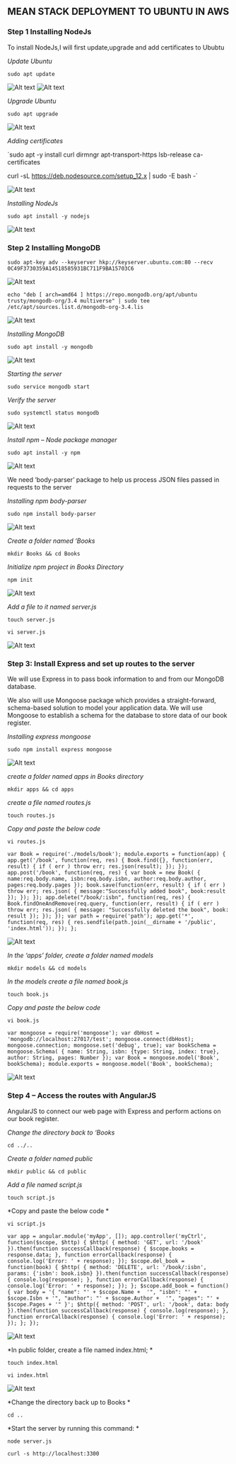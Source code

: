 ## MEAN STACK DEPLOYMENT TO UBUNTU IN AWS

### Step 1 Installing NodeJs

To install NodeJs,I will first update,upgrade and add certificates to Ububtu

*Update Ubuntu*

`sudo apt update`

![Alt text](Images4/UbuntuPa.png)
![Alt text](Images4/sudoUpdate.png)

*Upgrade Ubuntu*

`sudo apt upgrade`

![Alt text](Images4/sudoUpgrade.png)

*Adding certificates*

`sudo apt -y install curl dirmngr apt-transport-https lsb-release ca-certificates

curl -sL https://deb.nodesource.com/setup_12.x | sudo -E bash -`

![Alt text](Images4/Certificates.png)

*Installing NodeJs*

`sudo apt install -y nodejs`

![Alt text](Images4/Node.png)

### Step 2 Installing MongoDB

`sudo apt-key adv --keyserver hkp://keyserver.ubuntu.com:80 --recv 0C49F3730359A14518585931BC711F9BA15703C6`

![Alt text](Images4/AAA.png)

`echo "deb [ arch=amd64 ] https://repo.mongodb.org/apt/ubuntu trusty/mongodb-org/3.4 multiverse" | sudo tee /etc/apt/sources.list.d/mongodb-org-3.4.lis`

![Alt text](Images4/BBB.png)

*Installing MongoDB*

`sudo apt install -y mongodb`

![Alt text](Images4/Mongodb.png)

*Starting the server*

`sudo service mongodb start`

*Verify the server*

`sudo systemctl status mongodb`

![Alt text](Images4/start$veri.png)

*Install npm – Node package manager*

`sudo apt install -y npm`

![Alt text](Images4/npm.png)


We need ‘body-parser’ package to help us process JSON files passed in requests to the server

*Installing npm body-parser*

`sudo npm install body-parser`

![Alt text](Images4/bodyparser.png)

*Create a folder named ‘Books*

`mkdir Books && cd Books`

*Initialize npm project in Books Directory*

`npm init`

![Alt text](Images4/npm%20init.png)

*Add a file to it named server.js*

`touch server.js`

`vi server.js`

![Alt text](Images4/ser.png)

### Step 3: Install Express and set up routes to the server

We will use Express in to pass book information to and from our MongoDB database.

We also will use Mongoose package which provides a straight-forward, schema-based solution to model your application data. We will use Mongoose to establish a schema for the database to store data of our book register.

*Installing express mongoose*

`sudo npm install express mongoose`

![Alt text](Images4/npmexpre.png)

*create a folder named apps in Books directory*

`mkdir apps && cd apps`

*create a file named routes.js*

`touch routes.js`

*Copy and paste the below code*

`vi routes.js`

`var Book = require('./models/book');
module.exports = function(app) {
  app.get('/book', function(req, res) {
    Book.find({}, function(err, result) {
      if ( err ) throw err;
      res.json(result);
    });
  }); 
  app.post('/book', function(req, res) {
    var book = new Book( {
      name:req.body.name,
      isbn:req.body.isbn,
      author:req.body.author,
      pages:req.body.pages
    });
    book.save(function(err, result) {
      if ( err ) throw err;
      res.json( {
        message:"Successfully added book",
        book:result
      });
    });
  });
  app.delete("/book/:isbn", function(req, res) {
    Book.findOneAndRemove(req.query, function(err, result) {
      if ( err ) throw err;
      res.json( {
        message: "Successfully deleted the book",
        book: result
      });
    });
  });
  var path = require('path');
  app.get('*', function(req, res) {
    res.sendfile(path.join(__dirname + '/public', 'index.html'));
  });
};`

![Alt text](Images4/viroutes.js.png)

*In the ‘apps’ folder, create a folder named models*

`mkdir models && cd models`

*In the models create a file named book.js*

`touch book.js`

*Copy and paste the below code*

`vi book.js`

`var mongoose = require('mongoose');
var dbHost = 'mongodb://localhost:27017/test';
mongoose.connect(dbHost);
mongoose.connection;
mongoose.set('debug', true);
var bookSchema = mongoose.Schema( {
  name: String,
  isbn: {type: String, index: true},
  author: String,
  pages: Number
});
var Book = mongoose.model('Book', bookSchema);
module.exports = mongoose.model('Book', bookSchema);`

![Alt text](Images4/book.js.png)

### Step 4 – Access the routes with AngularJS

AngularJS to connect our web page with Express and perform actions on our book register.

*Change the directory back to ‘Books*

`cd ../..`

*Create a folder named public*

`mkdir public && cd public`

*Add a file named script.js*

`touch script.js`

*Copy and paste the below code *

`vi script.js`

`var app = angular.module('myApp', []);
app.controller('myCtrl', function($scope, $http) {
  $http( {
    method: 'GET',
    url: '/book'
  }).then(function successCallback(response) {
    $scope.books = response.data;
  }, function errorCallback(response) {
    console.log('Error: ' + response);
  });
  $scope.del_book = function(book) {
    $http( {
      method: 'DELETE',
      url: '/book/:isbn',
      params: {'isbn': book.isbn}
    }).then(function successCallback(response) {
      console.log(response);
    }, function errorCallback(response) {
      console.log('Error: ' + response);
    });
  };
  $scope.add_book = function() {
    var body = '{ "name": "' + $scope.Name + 
    '", "isbn": "' + $scope.Isbn +
    '", "author": "' + $scope.Author + 
    '", "pages": "' + $scope.Pages + '" }';
    $http({
      method: 'POST',
      url: '/book',
      data: body
    }).then(function successCallback(response) {
      console.log(response);
    }, function errorCallback(response) {
      console.log('Error: ' + response);
    });
  };
});`

![Alt text](Images4/script.js.png)


*In public folder, create a file named index.html; *

`touch index.html`

`vi index.html`

![Alt text](Images4/html.png)

*Change the directory back up to Books *

`cd ..`

*Start the server by running this command: *

`node server.js`

`curl -s http://localhost:3300`








